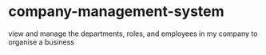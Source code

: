 # company-management-system
 view and manage the departments, roles, and employees in my company to organise a business
